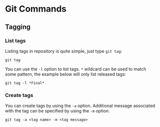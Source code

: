 # Git Commands

## Tagging

### List tags
Listing tags in repository is quite simple, just type `git tag`:

```
git tag
```
You can use the `-l` option to list tags.  `*` wildcard can be used to match some pattern, the example below will only list released tags:

```
git tag -l *Final*
```

### Create tags
You can create tags by using the `-a` option. Additional message associated with the tag can be specified by using the `-m` option.

```
git tag -a <tag name> -m <tag message>
```